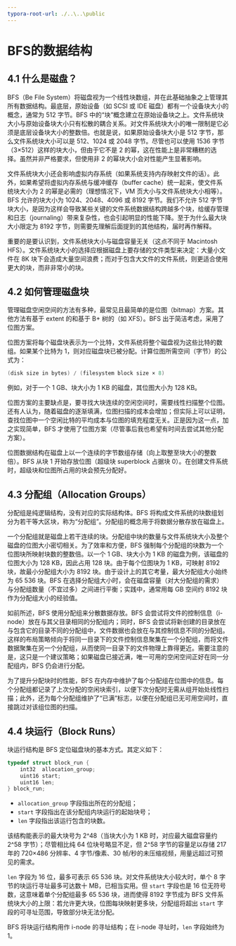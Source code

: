 ```yaml
---
typora-root-url: ./..\..\public
---
```


# BFS的数据结构

## 4.1 什么是磁盘？

BFS（Be File System）将磁盘视为一个线性块数组，并在此基础抽象之上管理其所有数据结构。最底层，原始设备（如 SCSI 或 IDE 磁盘）都有一个设备块大小的概念，通常为 512 字节。BFS 中的“块”概念建立在原始设备块之上。文件系统块大小与原始设备块大小只有松散的耦合关系。对文件系统块大小的唯一限制是它必须是底层设备块大小的整数倍。也就是说，如果原始设备块大小是 512 字节，那么文件系统块大小可以是 512、1024 或 2048 字节。尽管也可以使用 1536 字节（3×512）这样的块大小，但由于它不是 2 的幂，这在性能上是非常糟糕的选择。虽然并非严格要求，但使用非 2 的幂块大小会对性能产生显著影响。

文件系统块大小还会影响虚拟内存系统（如果系统支持内存映射文件的话）。此外，如果希望将虚拟内存系统与缓冲缓存（buffer cache）统一起来，使文件系统块大小为 2 的幂是必需的（理想情况下，VM 页大小与文件系统块大小相等）。BFS 允许的块大小为 1024、2048、4096 或 8192 字节。我们不允许 512 字节块大小，是因为这样会导致某些关键的文件系统数据结构跨越多个块，给缓存管理和日志（journaling）带来复杂性，也会引起明显的性能下降。至于为什么最大块大小限定为 8192 字节，则需要先理解后面提到的其他结构，届时再作解释。

重要的是要认识到，文件系统块大小与磁盘容量无关（这点不同于 Macintosh HFS）。文件系统块大小的选择应根据磁盘上要存储的文件类型来决定：大量小文件在 8K 块下会造成大量空间浪费；而对于包含大文件的文件系统，则更适合使用更大的块，而非非常小的块。

## 4.2 如何管理磁盘块

管理磁盘空闲空间的方法有多种，最常见且最简单的是位图（bitmap）方案。其他方法有基于 extent 的和基于 B+ 树的（如 XFS）。BFS 出于简洁考虑，采用了位图方案。

位图方案将每个磁盘块表示为一个比特，文件系统将整个磁盘视为这些比特的数组。如果某个比特为 1，则对应磁盘块已被分配。计算位图所需空间（字节）的公式为：

```c
(disk size in bytes) / (filesystem block size × 8)
```

例如，对于一个 1 GB、块大小为 1 KB 的磁盘，其位图大小为 128 KB。

位图方案的主要缺点是，要寻找大块连续的空闲空间时，需要线性扫描整个位图。还有人认为，随着磁盘的逐渐填满，位图扫描的成本会增加；但实际上可以证明，查找位图中一个空闲比特的平均成本与位图的填充程度无关。正是因为这一点，加之实现简单，BFS 才使用了位图方案（尽管事后我也希望有时间去尝试其他分配方案）。

位图数据结构在磁盘上以一个连续的字节数组存储（向上取整至块大小的整数倍）。BFS 从块 1 开始存放位图（超级块 superblock 占据块 0）。在创建文件系统时，超级块和位图所占用的块会预先分配好。

## 4.3 分配组（Allocation Groups）

分配组是纯逻辑结构，没有对应的实际结构体。BFS 将构成文件系统的块数组划分为若干等大区块，称为“分配组”。分配组的概念用于将数据分散存放在磁盘上。

一个分配组就是磁盘上若干连续的块。分配组中块的数量与文件系统块大小及整个磁盘的位图大小密切相关。为了效率和方便，BFS 强制每个分配组的块数为一个位图块所映射块数的整数倍。以一个 1 GB、块大小为 1 KB 的磁盘为例，该磁盘的位图大小为 128 KB，因此占用 128 块。由于每个位图块为 1 KB，可映射 8192 块，故最小分配组大小为 8192 块。由于设计上的其它考量，最大分配组大小始终为 65 536 块。BFS 在选择分配组大小时，会在磁盘容量（对大分配组的需求）与分配组数量（不宜过多）之间进行平衡；实践中，通常用每 GB 空间约 8192 块作为分配组大小的经验值。

如前所述，BFS 使用分配组来分散数据存放。BFS 会尝试将文件的控制信息（i-node）放在与其父目录相同的分配组内；同时，BFS 会尝试将新创建的目录放在与包含它的目录不同的分配组中，文件数据也会放在与其控制信息不同的分配组。这样的布局策略倾向于将同一目录下的文件控制信息聚集在一个分配组，而将文件数据聚集在另一个分配组，从而使同一目录下的文件物理上靠得更近。需要注意的是，这只是一个建议策略；如果磁盘已接近满，唯一可用的空闲空间正好在同一分配组内，BFS 仍会进行分配。

为了提升分配块时的性能，BFS 在内存中维护了每个分配组在位图中的信息。每个分配组都记录了上次分配的空闲块索引，以便下次分配时无需从组开始处线性扫描；此外，还为每个分配组维护了“已满”标志，以便在分配组已无可用空间时，直接跳过对该组位图的扫描。

## 4.4 块运行（Block Runs）

块运行结构是 BFS 定位磁盘块的基本方式。其定义如下：

```c
typedef struct block_run {
    int32  allocation_group;
    uint16 start;
    uint16 len;
} block_run;
```

* `allocation_group` 字段指出所在的分配组；
* `start` 字段指出在该分配组内块运行的起始块号；
* `len` 字段指出该运行包含的块数。

该结构能表示的最大块号为 2^48（当块大小为 1 KB 时，对应最大磁盘容量约 2^58 字节）；尽管相比纯 64 位块号略显不足，但 2^58 字节的容量足以存储 217 年的 720×486 分辨率、4 字节/像素、30 帧/秒的未压缩视频，用量远超过可预见的需求。

`len` 字段为 16 位，最多可表示 65 536 块。对文件系统块大小较大时，单个 8 字节的块运行寻址最多可达数十 MB，已相当实用。但 `start` 字段也是 16 位无符号数，这意味着单个分配组最多 65 536 块，进而使得 8192 字节成为 BFS 文件系统块大小的上限：若允许更大块，位图每块映射更多块，分配组将超出 `start` 字段的可寻址范围，导致部分块无法分配。

BFS 将块运行结构用作 i-node 的寻址结构；在 i-node 寻址时，`len` 字段始终为 1。
